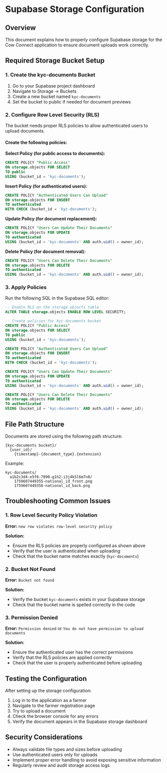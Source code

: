 # Supabase Storage Configuration

## Overview
This document explains how to properly configure Supabase storage for the Cow Connect application to ensure document uploads work correctly.

## Required Storage Bucket Setup

### 1. Create the kyc-documents Bucket
1. Go to your Supabase project dashboard
2. Navigate to Storage → Buckets
3. Create a new bucket named `kyc-documents`
4. Set the bucket to public if needed for document previews

### 2. Configure Row Level Security (RLS)
The bucket needs proper RLS policies to allow authenticated users to upload documents.

#### Create the following policies:

**Select Policy (for public access to documents):**
```sql
CREATE POLICY "Public Access"
ON storage.objects FOR SELECT
TO public
USING (bucket_id = 'kyc-documents');
```

**Insert Policy (for authenticated users):**
```sql
CREATE POLICY "Authenticated Users Can Upload"
ON storage.objects FOR INSERT
TO authenticated
WITH CHECK (bucket_id = 'kyc-documents');
```

**Update Policy (for document replacement):**
```sql
CREATE POLICY "Users Can Update Their Documents"
ON storage.objects FOR UPDATE
TO authenticated
USING (bucket_id = 'kyc-documents' AND auth.uid() = owner_id);
```

**Delete Policy (for document removal):**
```sql
CREATE POLICY "Users Can Delete Their Documents"
ON storage.objects FOR DELETE
TO authenticated
USING (bucket_id = 'kyc-documents' AND auth.uid() = owner_id);
```

### 3. Apply Policies
Run the following SQL in the Supabase SQL editor:

```sql
-- Enable RLS on the storage.objects table
ALTER TABLE storage.objects ENABLE ROW LEVEL SECURITY;

-- Create policies for kyc-documents bucket
CREATE POLICY "Public Access"
ON storage.objects FOR SELECT
TO public
USING (bucket_id = 'kyc-documents');

CREATE POLICY "Authenticated Users Can Upload"
ON storage.objects FOR INSERT
TO authenticated
WITH CHECK (bucket_id = 'kyc-documents');

CREATE POLICY "Users Can Update Their Documents"
ON storage.objects FOR UPDATE
TO authenticated
USING (bucket_id = 'kyc-documents' AND auth.uid() = owner_id);

CREATE POLICY "Users Can Delete Their Documents"
ON storage.objects FOR DELETE
TO authenticated
USING (bucket_id = 'kyc-documents' AND auth.uid() = owner_id);
```

## File Path Structure
Documents are stored using the following path structure:
```
{kyc-documents bucket}/
  {user_id}/
    {timestamp}-{document_type}.{extension}
```

Example:
```
kyc-documents/
  a1b2c3d4-e5f6-7890-g1h2-i3j4k5l6m7n8/
    1759607449355-national_id_front.png
    1759607449356-national_id_back.png
```

## Troubleshooting Common Issues

### 1. Row Level Security Policy Violation
**Error:** `new row violates row-level security policy`

**Solution:**
- Ensure the RLS policies are properly configured as shown above
- Verify that the user is authenticated when uploading
- Check that the bucket name matches exactly (`kyc-documents`)

### 2. Bucket Not Found
**Error:** `Bucket not found`

**Solution:**
- Verify the bucket `kyc-documents` exists in your Supabase storage
- Check that the bucket name is spelled correctly in the code

### 3. Permission Denied
**Error:** `Permission denied` or `You do not have permission to upload documents`

**Solution:**
- Ensure the authenticated user has the correct permissions
- Verify that the RLS policies are applied correctly
- Check that the user is properly authenticated before uploading

## Testing the Configuration
After setting up the storage configuration:

1. Log in to the application as a farmer
2. Navigate to the farmer registration page
3. Try to upload a document
4. Check the browser console for any errors
5. Verify the document appears in the Supabase storage dashboard

## Security Considerations
- Always validate file types and sizes before uploading
- Use authenticated users only for uploads
- Implement proper error handling to avoid exposing sensitive information
- Regularly review and audit storage access logs